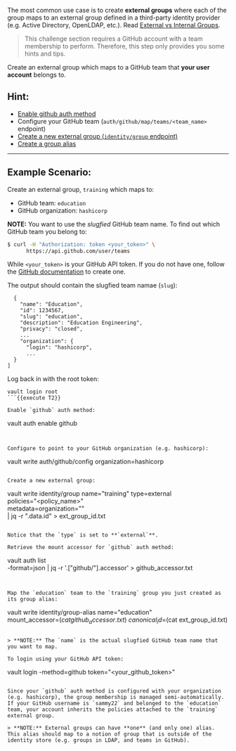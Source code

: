 The most common use case is to create **external groups** where each of the group maps to an external group defined in a third-party identity provider (e.g. Active Directory, OpenLDAP, etc.).  Read [External vs Internal Groups](https://www.vaultproject.io/docs/secrets/identity/index.html#external-vs-internal-groups).

>This challenge section requires a GitHub account with a team membership to perform. Therefore, this step only provides you some hints and tips.

Create an external group which maps to a GitHub team that **your user account** belongs to.  

## Hint:

- [Enable github auth method](https://www.vaultproject.io/intro/getting-started/authentication.html#auth-methods)
- Configure your GitHub team (`auth/github/map/teams/<team_name>` endpoint)
- [Create a new external group (`identity/group` endpoint)](https://www.vaultproject.io/api/secret/identity/group.html)
- [Create a group alias](https://www.vaultproject.io/api/secret/identity/group-alias.html)

----

## Example Scenario:

Create an external group, `training` which maps to:

- GitHub team: `education`
- GitHub organization: `hashicorp`

**NOTE:** You want to use the _slugfied_ GitHub team name. To find out which GitHub team you belong to:

```bash
$ curl -H "Authorization: token <your_token>" \
      https://api.github.com/user/teams
```

While `<your_token>` is your GitHub API token.  If you do not have one, follow the [GitHub documentation](https://help.github.com/articles/creating-a-personal-access-token-for-the-command-line/) to create one.

The output should contain the slugfied team namae (`slug`):

```
  {
    "name": "Education",
    "id": 1234567,
    "slug": "education",
    "description": "Education Engineering",
    "privacy": "closed",
    ...
    "organization": {
      "login": "hashicorp",
      ...
  }
]
```

Log back in with the root token:

```
vault login root
```{{execute T2}}

Enable `github` auth method:

```
vault auth enable github
```{{execute T2}}


Configure to point to your GitHub organization (e.g. hashicorp):

```
vault write auth/github/config organization=hashicorp
```

Create a new external group:

```
vault write identity/group name="training" type=external \
       policies="<policy_name>" \
       metadata=organization="<organization>" \
       | jq -r ".data.id" > ext_group_id.txt
```

Notice that the `type` is set to **`external`**.

Retrieve the mount accessor for `github` auth method:

```
vault auth list \
    -format=json | jq -r '.["github/"].accessor' > github_accessor.txt
```{{execute T2}}


Map the `education` team to the `training` group you just created as its group alias:

```
vault write identity/group-alias name="education" \
       mount_accessor=$(cat github_accessor.txt) \
       canonical_id=$(cat ext_group_id.txt)
```{{execute T2}}

> **NOTE:** The `name` is the actual slugfied GitHub team name that you want to map.

To login using your GitHub API token:

```
vault login -method=github token="<your_github_token>"
```

Since your `github` auth method is configured with your organization (e.g. hashicorp), the group membership is managed semi-automatically. If your GitHub username is `sammy22` and belonged to the `education` team, your account inherits the policies attached to the `training` external group.

> **NOTE:** External groups can have **one** (and only one) alias. This alias should map to a notion of group that is outside of the identity store (e.g. groups in LDAP, and teams in GitHub).
